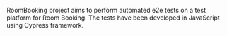 RoomBooking project aims to perform automated e2e tests on a test platform for Room Booking. The tests have been developed in JavaScript using Cypress framework.
